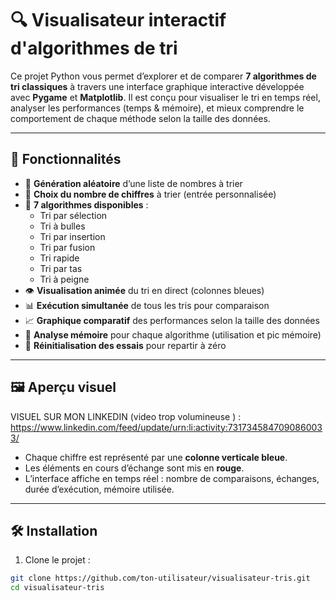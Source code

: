 # 🔍 Visualisateur interactif d'algorithmes de tri

Ce projet Python vous permet d’explorer et de comparer **7 algorithmes de tri classiques** à travers une interface graphique interactive développée avec **Pygame** et **Matplotlib**. Il est conçu pour visualiser le tri en temps réel, analyser les performances (temps & mémoire), et mieux comprendre le comportement de chaque méthode selon la taille des données.

---

## 🚀 Fonctionnalités

- 🎲 **Génération aléatoire** d’une liste de nombres à trier
- 🧮 **Choix du nombre de chiffres** à trier (entrée personnalisée)
- 🧠 **7 algorithmes disponibles** :
  - Tri par sélection
  - Tri à bulles
  - Tri par insertion
  - Tri par fusion
  - Tri rapide
  - Tri par tas
  - Tri à peigne
- 👁️ **Visualisation animée** du tri en direct (colonnes bleues)
- 📊 **Exécution simultanée** de tous les tris pour comparaison
- 📈 **Graphique comparatif** des performances selon la taille des données
- 🧠 **Analyse mémoire** pour chaque algorithme (utilisation et pic mémoire)
- 🧹 **Réinitialisation des essais** pour repartir à zéro

---

## 🖼️ Aperçu visuel
VISUEL SUR MON LINKEDIN (video trop volumineuse ) : https://www.linkedin.com/feed/update/urn:li:activity:7317345847090860033/
- Chaque chiffre est représenté par une **colonne verticale bleue**.
- Les éléments en cours d’échange sont mis en **rouge**.
- L’interface affiche en temps réel : nombre de comparaisons, échanges, durée d’exécution, mémoire utilisée.

---

## 🛠️ Installation

1. Clone le projet :

```bash
git clone https://github.com/ton-utilisateur/visualisateur-tris.git
cd visualisateur-tris
